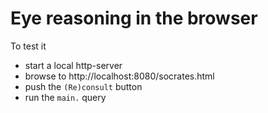 # Eye reasoning in the browser

To test it
- start a local http-server
- browse to http://localhost:8080/socrates.html
- push the `(Re)consult` button
- run the `main.` query
